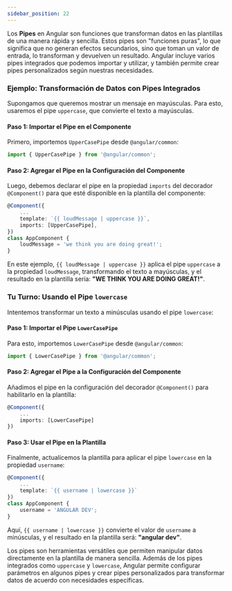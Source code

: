```yaml
---
sidebar_position: 22
---
```



Los **Pipes** en Angular son funciones que transforman datos en las plantillas de una manera rápida y sencilla. Estos pipes son "funciones puras", lo que significa que no generan efectos secundarios, sino que toman un valor de entrada, lo transforman y devuelven un resultado. Angular incluye varios pipes integrados que podemos importar y utilizar, y también permite crear pipes personalizados según nuestras necesidades.


<Card>

<Card>

### **Ejemplo**: Transformación de Datos con Pipes Integrados

Supongamos que queremos mostrar un mensaje en mayúsculas. Para esto, usaremos el pipe `uppercase`, que convierte el texto a mayúsculas.
    
</Card>

<Card>

#### Paso 1: Importar el Pipe en el Componente

Primero, importemos `UpperCasePipe` desde `@angular/common`:

```typescript
import { UpperCasePipe } from '@angular/common';
```
    
</Card>

<Card>

#### Paso 2: Agregar el Pipe en la Configuración del Componente

Luego, debemos declarar el pipe en la propiedad `imports` del decorador `@Component()` para que esté disponible en la plantilla del componente:

```typescript
@Component({
    ...
    template: `{{ loudMessage | uppercase }}`,
    imports: [UpperCasePipe],
})
class AppComponent {
    loudMessage = 'we think you are doing great!';
}
```

En este ejemplo, `{{ loudMessage | uppercase }}` aplica el pipe `uppercase` a la propiedad `loudMessage`, transformando el texto a mayúsculas, y el resultado en la plantilla sería: **"WE THINK YOU ARE DOING GREAT!"**.
    
</Card>

</Card>


<Card>

### **Tu Turno**: Usando el Pipe `lowercase`

Intentemos transformar un texto a minúsculas usando el pipe `lowercase`:

<Card>

#### Paso 1: Importar el Pipe `LowerCasePipe`

Para esto, importemos `LowerCasePipe` desde `@angular/common`:

<Card>

```typescript
import { LowerCasePipe } from '@angular/common';
```
    
</Card>
    
</Card>

<Card>

#### Paso 2: Agregar el Pipe a la Configuración del Componente

Añadimos el pipe en la configuración del decorador `@Component()` para habilitarlo en la plantilla:

<Card>

```typescript
@Component({
    ...
    imports: [LowerCasePipe]
})
```
    
</Card>
    
</Card>

<Card>

#### Paso 3: Usar el Pipe en la Plantilla

Finalmente, actualicemos la plantilla para aplicar el pipe `lowercase` en la propiedad `username`:

<Card>

```typescript
@Component({
    ...
    template: `{{ username | lowercase }}`
})
class AppComponent {
    username = 'ANGULAR DEV';
}
```
    
</Card>

Aquí, `{{ username | lowercase }}` convierte el valor de `username` a minúsculas, y el resultado en la plantilla será: **"angular dev"**.
    
</Card>
    


</Card>


Los pipes son herramientas versátiles que permiten manipular datos directamente en la plantilla de manera sencilla. Además de los pipes integrados como `uppercase` y `lowercase`, Angular permite configurar parámetros en algunos pipes y crear pipes personalizados para transformar datos de acuerdo con necesidades específicas.